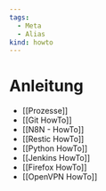 ```yaml
---
tags:
  - Meta
  - Alias
kind: howto
---
```

# Anleitung

* [[Prozesse]]
* [[Git HowTo]]
* [[N8N - HowTo]]
* [[Restic HowTo]]
* [[Python HowTo]]
* [[Jenkins HowTo]]
* [[Firefox HowTo]]
* [[OpenVPN HowTo]]
